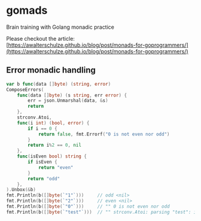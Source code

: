 # gomads

Brain training with Golang monadic practice

Please checkout the article: [https://awalterschulze.github.io/blog/post/monads-for-goprogrammers/](https://awalterschulze.github.io/blog/post/monads-for-goprogrammers/)

## Error monadic handling

```go
var b func(data []byte) (string, error)
ComposeErrors(
    func(data []byte) (s string, err error) {
        err = json.Unmarshal(data, &s)
        return
    },
    strconv.Atoi,
    func(i int) (bool, error) {
        if i == 0 {
            return false, fmt.Errorf("0 is not even nor odd")
        }
        return i%2 == 0, nil
    },
    func(isEven bool) string {
        if isEven {
            return "even"
        }
        return "odd"
    },
).Unbox(&b)
fmt.Println(b([]byte(`"1"`)))     // odd <nil>
fmt.Println(b([]byte(`"2"`)))     // even <nil>
fmt.Println(b([]byte(`"0"`)))     // "" 0 is not even nor odd
fmt.Println(b([]byte(`"test"`)))  // "" strconv.Atoi: parsing "test": invalid syntax
```
